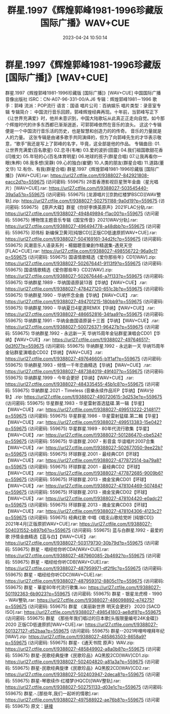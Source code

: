 ﻿---
title: 群星.1997《辉煌郭峰1981-1996珍藏版国际广播》WAV+CUE
date: 2023-04-24 10:50:14
categories: WAV车载音乐、镜像
tags: 华语中文
---
# 群星.1997《辉煌郭峰1981-1996珍藏版[国际广播]》[WAV+CUE]

群星.1997《辉煌郭峰1981-1996珍藏版 [国际广播]》[WAV+CUE]
中国国际广播音像出版社 ISRC：CN-A07-96-331-00/A.J6
专辑：辉煌郭峰1981－1996
歌手：郭峰
流派：POP流行
语言：国语
唱片公司：百纳娱乐
唱片类型：录音室专辑
专辑简介：
中国流行音乐回顾，郭峰辉煌经典再现。十年前，当郭峰写正下《让世界充满爱》时，他并未意识到，中国大陆歌坛从此真正正走向自觉。如今那个辉煌时代的许多东西都已渐渐逍逝，可郭郭峰依然在音乐的浪头。
这这个专辑便是一个中国流行音乐活的历史，也是智慧和创造力的的传奇。
音乐的力量就是人的力量。
这张专辑是由诸多歌手共同演绎的，但为了向郭峰先生的才华表示敬意，“歌手”我还是写上了郭峰的名字，毕竟，这全部是他的作品。
专辑曲目:
01.让世界充满爱(百名歌星)
02.恋寻(韦唯)
03.爱的波折(田震)
04.我们祖国歌甜花香(闫维文)
05.年轻的心(百名体育明星)
06.地球的孩子(群星合唱)
07.让我再看你一眼(朱桦)
08.我多想(吴静)
09.心的独白(崔健)
10.人类的朋友(群星合唱)
11.道路(董文华)
12.有你、有我(群星合唱)
群星.1997《辉煌郭峰1981-1996珍藏版 [国际广播]》[WAV+CUE].rar: https://url27.ctfile.com/f/9388027-842921808-eacc2d?p=559675
(访问密码: 559675)
28首香港影视巨星贺年金曲（星光唱片）[WAV+CUE].rar: https://url27.ctfile.com/f/9388027-503545440-39a5a5?p=559675
(访问密码: 559675)
[龙源唱片][京韵红楼梦BSCD][WAV整轨].zip: https://url27.ctfile.com/f/9388027-502751188-9a0d19?p=559675
(访问密码: 559675)
【原声大碟】群星《你好李焕英原声》2021FLAC分轨.rar: https://url27.ctfile.com/f/9388027-494849894-f1ac00?p=559675
(访问密码: 559675)
博物馆主题音乐专辑《国宝传音》2021[WAV分轨].rar: https://url27.ctfile.com/f/9388027-496494778-a48dbb?p=559675
(访问密码: 559675)
邓伟标 新编保卫黄河[纯银CD][正版CD低速原抓WAV+CUE].rar: https://url27.ctfile.com/f/9388027-504169161-34d2fc?p=559675
(访问密码: 559675)
风潮音乐人语录系列 - 楊錩聰音樂創作精選集-遇見天空[FLAC+CUE].rar: https://url27.ctfile.com/f/9388027-498556722-96a9c1?p=559675
(访问密码: 559675)
国语情歌精选《爱你那些年》CD1[WAV].zip: https://url27.ctfile.com/f/9388027-502676441-9113f9?p=559675
(访问密码: 559675)
国语情歌精选《爱你那些年》CD2[WAV].zip: https://url27.ctfile.com/f/9388027-502676446-a7f133?p=559675
(访问密码: 559675)
华纳群星.1989 - 华纳国语原装13首【华纳】【WAV+CUE】.rar: https://url27.ctfile.com/f/9388027-478427120-651c3b?p=559675
(访问密码: 559675)
华纳群星.1990 - 华纳怀念金曲【华纳】【WAV+CUE】.rar: https://url27.ctfile.com/f/9388027-494701215-180bb9?p=559675
(访问密码: 559675)
华纳群星.1990 - 华纳夏日4星道REMIX【华纳】【WAV+CUE】.rar: https://url27.ctfile.com/f/9388027-486652816-34faa9?p=559675
(访问密码: 559675)
华纳群星.1991 - 华纳金曲国语原装十三首【华纳】【WAV+CUE】.rar: https://url27.ctfile.com/f/9388027-500726371-96427b?p=559675
(访问密码: 559675)
华纳群星.1992 - 永远新一天 华纳15周年金钻群星演唱会CD01【华纳】【WAV+CUE】.rar: https://url27.ctfile.com/f/9388027-497646517-0d3f07?p=559675
(访问密码: 559675)
华纳群星.1992 - 永远新一天 华纳15周年金钻群星演唱会CD02【华纳】【WAV+CUE】.rar: https://url27.ctfile.com/f/9388027-497646605-b1f1af?p=559675
(访问密码: 559675)
华纳群星.1993 - 倾情一千年恋曲精选【华纳】【WAV+CUE】.rar: https://url27.ctfile.com/f/9388027-487384019-49f407?p=559675
(访问密码: 559675)
华纳群星.1999 - 今年会更好【华纳】【WAV+CUE】.rar: https://url27.ctfile.com/f/9388027-484335455-45b1c8?p=559675
(访问密码: 559675)
华納群星.2021 - Timeless (音樂永续作品)EP【华纳】【WAV分轨】.zip: https://url27.ctfile.com/f/9388027-490720615-3d253e?p=559675
(访问密码: 559675)
华星群星.1983 - 华星雷射首选猛碟.第一辑【华星】【WAV+CUE】.rar: https://url27.ctfile.com/f/9388027-499513222-214817?p=559675
(访问密码: 559675)
华星群星.1986 - 华星雷射猛碟.第二輯【华星】【WAV+CUE】.rar: https://url27.ctfile.com/f/9388027-499513383-15e042?p=559675
(访问密码: 559675)
华星群星.1989 - 80年代流行歌集【华星】【WAV+CUE】.rar: https://url27.ctfile.com/f/9388027-501286470-cbe524?p=559675
(访问密码: 559675)
华谊群星.2007 - 影音盒 华谊唱片2007合集【WAV+CUE】.rar: https://url27.ctfile.com/f/9388027-502677050-9ee22b?p=559675
(访问密码: 559675)
环球群星.2001 - 最经典CD1【环球】【WAV+CUE】.rar: https://url27.ctfile.com/f/9388027-477872514-ba79a8?p=559675
(访问密码: 559675)
环球群星.2001 - 最经典CD2【环球】【WAV+CUE】.rar: https://url27.ctfile.com/f/9388027-477872685-9009b6?p=559675
(访问密码: 559675)
环球群星.2013 - 摘金宝典CD01【环球】【WAV+CUE】.rar: https://url27.ctfile.com/f/9388027-478104469-507484?p=559675
(访问密码: 559675)
环球群星.2013 - 摘金宝典CD02【环球】【WAV+CUE】.rar: https://url27.ctfile.com/f/9388027-478104420-e0adc2?p=559675
(访问密码: 559675)
环球群星.2013 - 摘金宝典CD03【环球】【WAV+CUE】.rar: https://url27.ctfile.com/f/9388027-478104306-4123c2?p=559675
(访问密码: 559675)
经典红歌 中唱《唱支山歌给党听 [纯银CD]》2021年4月[正版原抓WAV+CUE].rar: https://url27.ctfile.com/f/9388027-504031552-b897b6?p=559675
(访问密码: 559675)
蓝与白群星.1992 - 最爱的歌 抒情金曲精选【蓝与白】【WAV+CUE】.rar: https://url27.ctfile.com/f/9388027-503179730-30b79d?p=559675
(访问密码: 559675)
群星 - 唱经给你听CDA[WAV+CUE].rar: https://url27.ctfile.com/f/9388027-487960085-2b4692?p=559675
(访问密码: 559675)
群星 - 唱经给你听CDB[WAV+CUE].rar: https://url27.ctfile.com/f/9388027-487959971-df2f9c?p=559675
(访问密码: 559675)
群星 - 唱经给你听CDC[WAV+CUE].rar: https://url27.ctfile.com/f/9388027-487959312-8805c1?p=559675
(访问密码: 559675)
群星 - 華星80年代流行歌集.iso: https://url27.ctfile.com/f/9388027-501192363-6b9023?p=559675
(访问密码: 559675)
群星 - 银星龙虎榜 - 1990 - WAV整轨.rar: https://url27.ctfile.com/f/9388027-486098892-e74275?p=559675
(访问密码: 559675)
群星 《美丽新世界 明天会更好》 2020 [SACD ISO].rar: https://url27.ctfile.com/f/9388027-498541803-ae8df8?p=559675
(访问密码: 559675)
群星 《那些年我们唱过的日本歌[头版限量编号24K金碟]》2020 正版CD低速原抓[WAV+CUE].rar:
https://url27.ctfile.com/f/9388027-501327127-d52baa?p=559675
(访问密码: 559675)
群星--2021哔哩哔哩拜年纪[WAV].zip: https://url27.ctfile.com/f/9388027-485863503-8658a9?p=559675
(访问密码: 559675)
群星-《通天书院 原声》WAV.zip: https://url27.ctfile.com/f/9388027-485849902-a8a0b8?p=559675
(访问密码: 559675)
群星-民歌经典旋律《民歌珍品》AQ黑胶2CD[WAV]CD1.zip: https://url27.ctfile.com/f/9388027-502404820-a81a3a?p=559675
(访问密码: 559675)
群星-民歌经典旋律《民歌珍品》AQ黑胶2CD[WAV]CD2.rar: https://url27.ctfile.com/f/9388027-502403947-2deca8?p=559675
(访问密码: 559675)
群星-琴歌续作·红楼梦(HQCD)[WAV整轨].rar: https://url27.ctfile.com/f/9388027-502751133-d03e1c?p=559675
(访问密码: 559675)
群星.-.[那些年,我们一起听的情歌].rar: https://url27.ctfile.com/f/9388027-497588922-ae76b8?p=559675
(访问密码: 559675)
原文：[链接](https://blog.sina.com.cn/s/blog_1647c7e76010311l2.html)